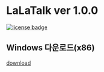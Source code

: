 # LaLaTalk ver 1.0.0

[![license badge](https://img.shields.io/badge/license-MIT-green.svg)](LICENSE)

## Windows 다운로드(x86)
[download](https://github.com/firecomputer/LaLaTalk/raw/main/lalatalk_setup.msi)

